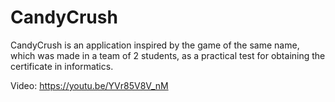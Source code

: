 # CandyCrush
CandyCrush is an application inspired by the game of the same name, which was made in a team of 2 students, as a practical test for obtaining the certificate in informatics.

Video: https://youtu.be/YVr85V8V_nM

